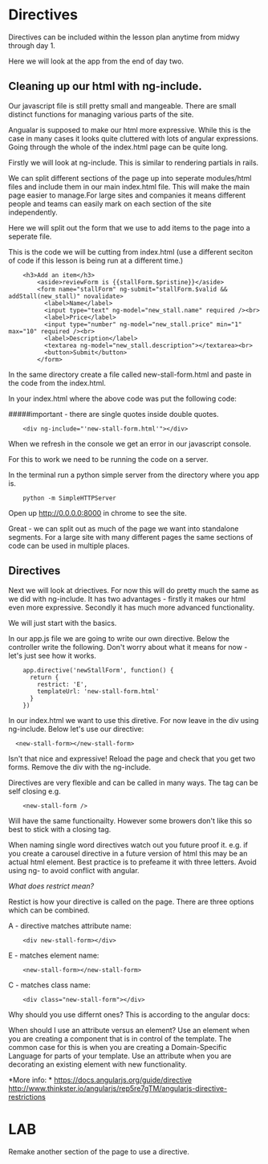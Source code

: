 Directives
==========

Directives can be included within the lesson plan anytime from midwy through day 1. 

Here we will look at the app from the end of day two.

Cleaning up our html with ng-include.
-----------

Our javascript file is still pretty small and mangeable.  There are small distinct functions for managing various parts of the site.

Angualar is supposed to make our html more expressive. While this is the case in many cases it looks quite cluttered with lots of angular expressions.  Going through the whole of the index.html page can be quite long.

Firstly we will look at ng-include.  This is similar to rendering partials in rails. 

We can split different sections of the page up into seperate modules/html files and include them in our main index.html file. This will make the main page easier to manage.For large sites and companies it means different people and teams can easily mark on each section of the site independently.

Here we will split out the form that we use to add items to the page into a seperate file.  

This is the code we will be cutting from index.html (use a different seciton of code if this lesson is being run at a different time.)

```  
    <h3>Add an item</h3>
        <aside>reviewForm is {{stallForm.$pristine}}</aside>
        <form name="stallForm" ng-submit="stallForm.$valid && addStall(new_stall)" novalidate>
          <label>Name</label>
          <input type="text" ng-model="new_stall.name" required /><br>
          <label>Price</label>
          <input type="number" ng-model="new_stall.price" min="1" max="10" required /><br>
          <label>Description</label>
          <textarea ng-model="new_stall.description"></textarea><br>
          <button>Submit</button>
        </form>
```  

In the same directory create a file called new-stall-form.html and paste in the code from the index.html.


In your index.html where the above code was put the following code:

#####important - there are single quotes inside double quotes.

```  
    <div ng-include="'new-stall-form.html'"></div>    
```  

When we refresh in the console we get an error in our javascript console.

For this to work we need to be running the code on a server.

In the terminal run a python simple server from the directory where you app is.  
```  
    python -m SimpleHTTPServer  
```  
Open up <http://0.0.0.0:8000> in chrome to see the site.

Great - we can split out as much of the page we want into standalone segments.  For a large site with many different pages the same sections of code can be used in multiple places.  


Directives
----------

Next we will look at driectives.  For now this will do pretty much the same as we did with ng-include.  It has two advantages - firstly it makes our html even more expressive.
Secondly it has much more advanced functionality.  

We will just start with the basics.

In our app.js file we are going to write our own directive.  Below the controller write the following. Don't worry about what it means for now - let's just see how it works.    
```  
    app.directive('newStallForm', function() {  
      return {  
        restrict: 'E',  
        templateUrl: 'new-stall-form.html'  
      }  
    })  
```  
In our index.html we want to use this diretive.  For now leave in the div using ng-include. Below let's use our directive:

```
  <new-stall-form></new-stall-form>    
```  

Isn't that nice and expressive!  Reload the page and check that you get two forms.  Remove the div with the ng-include.  

Directives are very flexible and can be called in many ways.  The tag can be self closing e.g. 
```
    <new-stall-form />  
```  
Will have the same functionailty. However some browers don't like this so best to stick with a closing tag.

When naming single word directives watch out you future proof it. e.g. if you create a carousel directive in a future version of html this may be an actual html element.  Best practice is to prefeame it with three letters. Avoid using ng- to avoid conflict with angular.  

*What does restrict mean?*  

Restict is how your directive is called on the page. There are three options which can be combined.

A - directive matches attribute name:
```  
    <div new-stall-form></div>
```  
E - matches element name: 
```  
    <new-stall-form></new-stall-form>  
```  
C - matches class name:  
```  
    <div class="new-stall-form"></div>
```  
Why should you use differnt ones? This is according to the angular docs:  

When should I use an attribute versus an element? Use an element when you are creating a component that is in control of the template. The common case for this is when you are creating a Domain-Specific Language for parts of your template. Use an attribute when you are decorating an existing element with new functionality.

*More info:  *
<https://docs.angularjs.org/guide/directive>  
<http://www.thinkster.io/angularjs/rep5re7gTM/angularjs-directive-restrictions>  


LAB
=========

Remake another section of the page to use a directive. 










